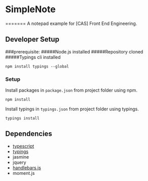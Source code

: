# SimpleNote
=======
A notepad example for [CAS] Front End Engineering.

## Developer Setup

###prerequisite:
#####Node.js installed
#####Repository cloned
#####Typings cli installed

    npm install typings --global

### Setup
Install packages in `package.json`  from project folder using npm.

    npm install

Install typings in `typings.json`  from project folder using typings.

    typings install

## Dependencies

* [typescript](https://github.com/microsoft/typescript.git)
* [typings](https://github.com/typings/typings.git)
* jasmine
* jquery
* [handlebars.js](https://github.com/wycats/handlebars.js/)
* moment.js


